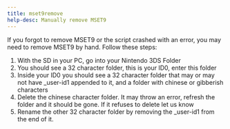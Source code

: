 ```yaml
---
title: mset9remove
help-desc: Manually remove MSET9
---
```


If you forgot to remove MSET9 or the script crashed with an error, you may need to remove MSET9 by hand. Follow these steps:

1. With the SD in your PC, go into your Nintendo 3DS Folder
2. You should see a 32 character folder, this is your ID0, enter this folder
3. Inside your ID0 you should see a 32 character folder that may or may not have _user-id1 appended to it, and a folder with chinese or gibberish characters
4. Delete the chinese character folder. It may throw an error, refresh the folder and it should be gone. If it refuses to delete let us know
5. Rename the other 32 character folder by removing the _user-id1 from the end of it.
